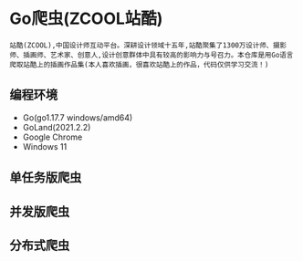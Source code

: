 # Go爬虫(ZCOOL站酷)
`站酷(ZCOOL),中国设计师互动平台。深耕设计领域十五年,站酷聚集了1300万设计师、摄影师、插画师、艺术家、创意人,设计创意群体中具有较高的影响力与号召力。本仓库是用Go语言爬取站酷上的插画作品集(本人喜欢插画，很喜欢站酷上的作品，代码仅供学习交流！)`
## 编程环境
- Go(go1.17.7 windows/amd64)
- GoLand(2021.2.2) 
- Google Chrome
- Windows 11
## 单任务版爬虫

## 并发版爬虫

## 分布式爬虫
